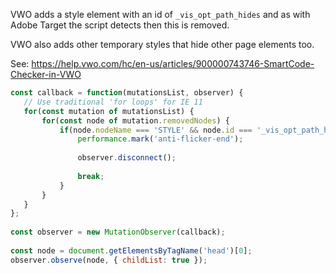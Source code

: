 VWO adds a style element with an id of `_vis_opt_path_hides` and as with Adobe Target the script detects then this is removed.

VWO also adds other temporary styles that hide other page elements too. 

See: https://help.vwo.com/hc/en-us/articles/900000743746-SmartCode-Checker-in-VWO

``` js
const callback = function(mutationsList, observer) {
   // Use traditional 'for loops' for IE 11
   for(const mutation of mutationsList) {
       for(const node of mutation.removedNodes) {
           if(node.nodeName === 'STYLE' && node.id === '_vis_opt_path_hides') {
               performance.mark('anti-flicker-end');
 
               observer.disconnect();
 
               break;
           }
       }
   }
};
 
const observer = new MutationObserver(callback);
 
const node = document.getElementsByTagName('head')[0];
observer.observe(node, { childList: true });
```
